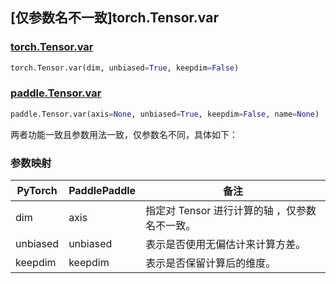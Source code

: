 ## [仅参数名不一致]torch.Tensor.var

### [torch.Tensor.var](https://pytorch.org/docs/stable/generated/torch.Tensor.var.html#torch.Tensor.var)

```python
torch.Tensor.var(dim, unbiased=True, keepdim=False)
```

### [paddle.Tensor.var](https://www.paddlepaddle.org.cn/documentation/docs/zh/develop/api/paddle/Tensor_cn.html#var-axis-none-unbiased-true-keepdim-false-name-none)

```python
paddle.Tensor.var(axis=None, unbiased=True, keepdim=False, name=None)
```

两者功能一致且参数用法一致，仅参数名不同，具体如下：
### 参数映射

| PyTorch       | PaddlePaddle | 备注                                                   |
| ------------- | ------------ | ------------------------------------------------------ |
|  dim |  axis  | 指定对 Tensor 进行计算的轴 ，仅参数名不一致。   |
| unbiased | unbiased | 表示是否使用无偏估计来计算方差。 |
| keepdim | keepdim | 表示是否保留计算后的维度。 |
